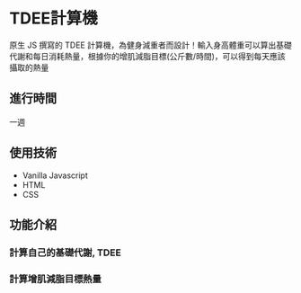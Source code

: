 # TDEE計算機
原生 JS 撰寫的 TDEE 計算機，為健身減重者而設計！輸入身高體重可以算出基礎代謝和每日消耗熱量，根據你的增肌減脂目標(公斤數/時間)，可以得到每天應該攝取的熱量

## 進行時間
一週

## 使用技術
* Vanilla Javascript
* HTML
* CSS

## 功能介紹

### 計算自己的基礎代謝, TDEE
### 計算增肌減脂目標熱量
